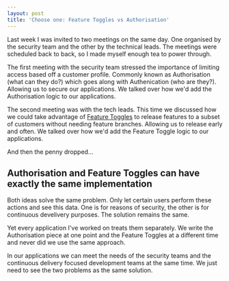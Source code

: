 ```yaml
---
layout: post
title: 'Choose one: Feature Toggles vs Authorisation'
---
```


Last week I was invited to two meetings on the same day. 
One organised by the security team and the other by the technical leads.
The meetings were scheduled back to back, so I made myself enough tea to power through.

The first meeting with the security team stressed the importance of limiting access based off a customer profile. 
Commonly known as Authorisation (what can they do?) which goes along with Authenication (who are they?). 
Allowing us to secure our applications.
We talked over how we'd add the Authorisation logic to our applications.

The second meeting was with the tech leads. 
This time we discussed how we could take advantage of [Feature Toggles](http://martinfowler.com/bliki/FeatureToggle.html) to release features to a subset of customers without needing feature branches. 
Allowing us to release early and often. 
We talked over how we'd add the Feature Toggle logic to our applications.

And then the penny dropped&hellip;

## Authorisation and Feature Toggles can have exactly the same implementation

Both ideas solve the same problem. 
Only let certain users perform these actions and see this data. 
One is for reasons of security, the other is for continuous develivery purposes. 
The solution remains the same.

Yet every application I've worked on treats them separately. 
We write the Authorisation piece at one point and the Feature Toggles at a different time and never did we use the same approach.

In our applications we can meet the needs of the security teams and the continuous delivery focused development teams at the same time.
We just need to see the two problems as the same solution.
